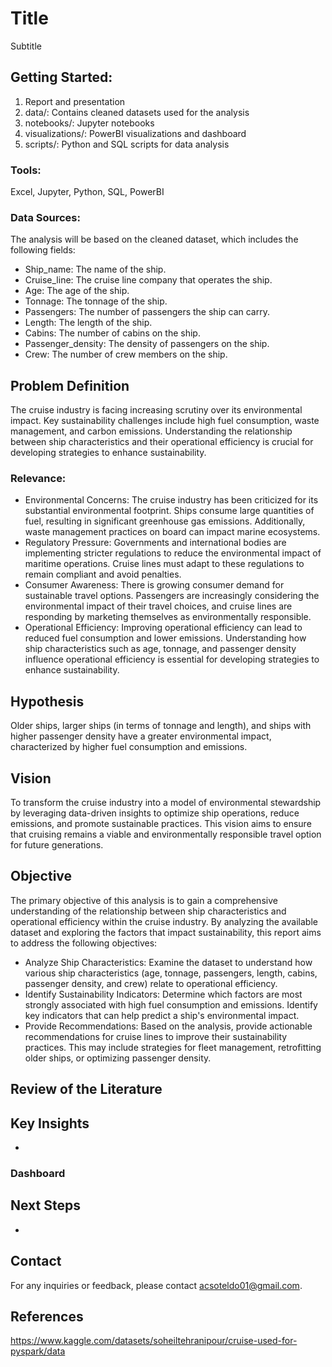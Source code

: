 # Title
Subtitle

## Getting Started: 
1. Report and presentation
2. data/: Contains cleaned datasets used for the analysis
3. notebooks/: Jupyter notebooks
4. visualizations/: PowerBI visualizations and dashboard
5. scripts/: Python and SQL scripts for data analysis

### Tools:
Excel, Jupyter, Python, SQL, PowerBI

### Data Sources:

The analysis will be based on the cleaned dataset, which includes the following fields:
* Ship_name: The name of the ship.
* Cruise_line: The cruise line company that operates the ship.
* Age: The age of the ship.
* Tonnage: The tonnage of the ship.
* Passengers: The number of passengers the ship can carry.
* Length: The length of the ship.
* Cabins: The number of cabins on the ship.
* Passenger_density: The density of passengers on the ship.
* Crew: The number of crew members on the ship.

## Problem Definition
The cruise industry is facing increasing scrutiny over its environmental impact. Key sustainability challenges include high fuel consumption, waste management, and carbon emissions. Understanding the relationship between ship characteristics and their operational efficiency is crucial for developing strategies to enhance sustainability.

### Relevance:
* Environmental Concerns: The cruise industry has been criticized for its substantial environmental footprint. Ships consume large quantities of fuel, resulting in significant greenhouse gas emissions. Additionally, waste management practices on board can impact marine ecosystems.
* Regulatory Pressure: Governments and international bodies are implementing stricter regulations to reduce the environmental impact of maritime operations. Cruise lines must adapt to these regulations to remain compliant and avoid penalties.
* Consumer Awareness: There is growing consumer demand for sustainable travel options. Passengers are increasingly considering the environmental impact of their travel choices, and cruise lines are responding by marketing themselves as environmentally responsible.
* Operational Efficiency: Improving operational efficiency can lead to reduced fuel consumption and lower emissions. Understanding how ship characteristics such as age, tonnage, and passenger density influence operational efficiency is essential for developing strategies to enhance sustainability.

## Hypothesis
Older ships, larger ships (in terms of tonnage and length), and ships with higher passenger density have a greater environmental impact, characterized by higher fuel consumption and emissions.

## Vision
To transform the cruise industry into a model of environmental stewardship by leveraging data-driven insights to optimize ship operations, reduce emissions, and promote sustainable practices. This vision aims to ensure that cruising remains a viable and environmentally responsible travel option for future generations.

## Objective
The primary objective of this analysis is to gain a comprehensive understanding of the relationship between ship characteristics and operational efficiency within the cruise industry. By analyzing the available dataset and exploring the factors that impact sustainability, this report aims to address the following objectives:
* Analyze Ship Characteristics: Examine the dataset to understand how various ship characteristics (age, tonnage, passengers, length, cabins, passenger density, and crew) relate to operational efficiency.
* Identify Sustainability Indicators: Determine which factors are most strongly associated with high fuel consumption and emissions. Identify key indicators that can help predict a ship's environmental impact.
* Provide Recommendations: Based on the analysis, provide actionable recommendations for cruise lines to improve their sustainability practices. This may include strategies for fleet management, retrofitting older ships, or optimizing passenger density.

## Review of the Literature

## Key Insights
* 

### Dashboard

## Next Steps
* 

## Contact
For any inquiries or feedback, please contact acsoteldo01@gmail.com.

## References
https://www.kaggle.com/datasets/soheiltehranipour/cruise-used-for-pyspark/data
